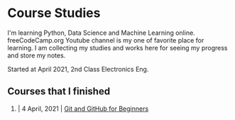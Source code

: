 # Course Studies

I'm learning Python, Data Science and Machine Learning online. 
freeCodeCamp.org Youtube channel is my one of favorite place for learning. 
I am collecting my studies and works here for seeing my progress and store my notes.

Started at April 2021, 2nd Class Electronics Eng.

## Courses that I finished

1. | 4 April, 2021 | [Git and GitHub for Beginners](https://www.youtube.com/watch?v=RGOj5yH7evk)
